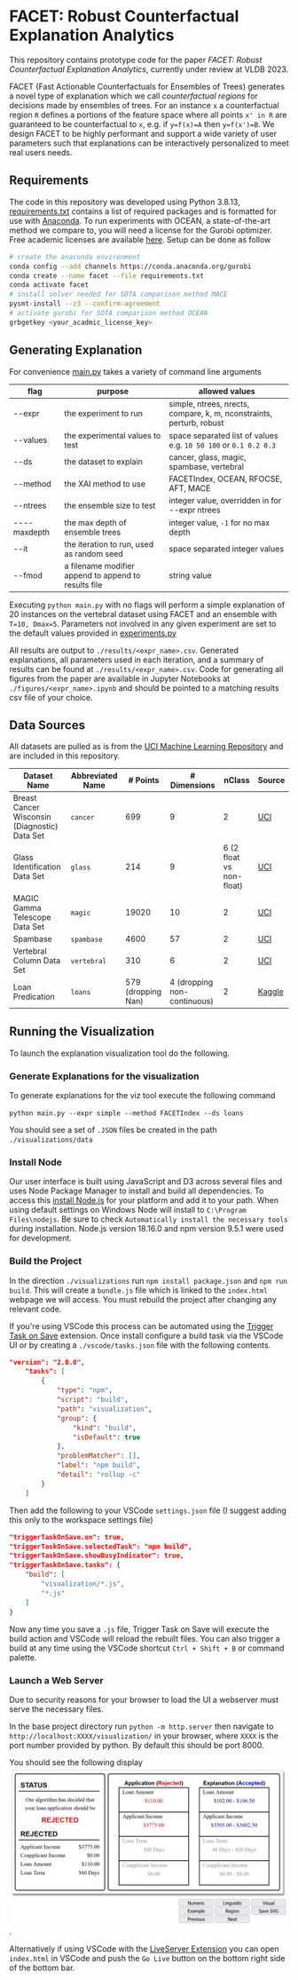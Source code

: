 # FACET: Robust Counterfactual Explanation Analytics

This repository contains prototype code for the paper *FACET: Robust Counterfactual Explanation Analytics*, currently under review at VLDB 2023.

FACET (Fast Actionable Counterfactuals for Ensembles of Trees) generates a novel type of explanation which we call *counterfactual regions* for decisions made by ensembles of trees. For an instance `x` a counterfactual region `R` defines a portions of the feature space where all points `x' in R` are guaranteed to be counterfactual to `x`, e.g. if `y=f(x)=A` then `y=f(x')=B`. We design FACET to be highly performant and support a wide variety of user parameters such that explanations can be interactively personalized to meet real users needs.

## Requirements

The code in this repository was developed using Python 3.8.13, [requirements.txt](./requirements.txt) contains a list of required packages and is formatted for use with [Anaconda](https://www.anaconda.com/). To run experiments with OCEAN, a state-of-the-art method we compare to, you will need a license for the Gurobi optimizer. Free academic licenses are available [here](https://www.gurobi.com/academia/academic-program-and-licenses/). Setup can be done as follow

```bash
# create the anaconda environment
conda config --add channels https://conda.anaconda.org/gurobi
conda create --name facet --file requirements.txt
conda activate facet
# install solver needed for SOTA comparison method MACE
pysmt-install --z3 --confirm-agreement
# activate gurobi for SOTA comparison method OCEAN
grbgetkey <your_acadmic_license_key>
```

## Generating Explanation

For convenience [main.py](./main.py) takes a variety of command line arguments

| flag         | purpose                                              | allowed values                                                       |
| ------------ | ---------------------------------------------------- | -------------------------------------------------------------------- |
| --expr       | the experiment to run                                | simple, ntrees, nrects, compare, k, m, nconstraints, perturb, robust |
| --values     | the experimental values to test                      | space separated list of values e.g. `10 50 100` or `0.1 0.2 0.3`     |
| --ds         | the dataset to explain                               | cancer, glass, magic, spambase, vertebral                            |
| --method     | the XAI method to use                                | FACETIndex, OCEAN, RFOCSE, AFT, MACE                                 |
| --ntrees     | the ensemble size to test                            | integer value, overridden in for --expr ntrees                       |
| ----maxdepth | the max depth of ensemble trees                      | integer value, `-1` for no max depth                                 |
| --it         | the iteration to run, used as random seed            | space separated integer values                                       |
| --fmod       | a filename modifier append to append to results file | string value                                                         |

Executing `python main.py` with no flags will perform a simple explanation of 20 instances on the vertebral dataset using FACET and an ensemble with `T=10, Dmax=5`. Parameters not involved in any given experiment are set to the default values provided in [experiments.py](./experiments/experiments.py)

All results are output to `./results/<expr_name>.csv`. Generated explanations, all parameters used in each iteration, and a summary of results can be found at `./results/<expr_name>.csv`. Code for generating all figures from the paper are available in Jupyter Notebooks at `./figures/<expr_name>.ipynb` and should be pointed to a matching results csv file of your choice.
## Data Sources

All datasets are pulled as is from the [UCI Machine Learning Repository](https://archive.ics.uci.edu/ml/index.php) and are included in this repository.

| Dataset Name                                  | Abbreviated Name | # Points           | # Dimensions                | nClass                   | Source                                                                                  |
| --------------------------------------------- | ---------------- | ------------------ | --------------------------- | ------------------------ | --------------------------------------------------------------------------------------- |
| Breast Cancer Wisconsin (Diagnostic) Data Set | `cancer`         | 699                | 9                           | 2                        | [UCI](https://archive.ics.uci.edu/ml/datasets/Breast+Cancer+Wisconsin+%28Diagnostic%29) |
| Glass Identification Data Set                 | `glass`          | 214                | 9                           | 6 (2 float vs non-float) | [UCI](https://archive.ics.uci.edu/ml/datasets/Glass+Identification)                     |
| MAGIC Gamma Telescope Data Set                | `magic`          | 19020              | 10                          | 2                        | [UCI](https://archive.ics.uci.edu/ml/datasets/MAGIC+Gamma+Telescope)                    |
| Spambase                                      | `spambase`       | 4600               | 57                          | 2                        | [UCI](https://archive.ics.uci.edu/ml/datasets/Spambase)                                 |
| Vertebral Column Data Set                     | `vertebral`      | 310                | 6                           | 2                        | [UCI](https://archive.ics.uci.edu/ml/datasets/vertebral+column)                         |
| Loan Predication                              | `loans`          | 579 (dropping Nan) | 4 (dropping non-continuous) | 2                        | [Kaggle](https://www.kaggle.com/datasets/ninzaami/loan-predication)                     |

## Running the Visualization

To launch the explanation visualization tool do the following.

### Generate Explanations for the visualization

To generate explanations for the viz tool execute the following command

`python main.py --expr simple --method FACETIndex --ds loans`

You should see a set of `.JSON` files be created in the path `./visualizations/data`

### Install Node

Our user interface is built using JavaScript and D3 across several files and uses Node Package Manager to install and build all dependencies. To access this [install Node.js](https://nodejs.org/en/download) for your platform and add it to your path. When using default settings on Windows Node will install to `C:\Program Files\nodejs`. Be sure to check `Automatically install the necessary tools` during installation. Node.js version 18.16.0 and npm version 9.5.1 were used for development.

### Build the Project

In the direction `./visualizations` run `npm install package.json` and `npm run build`. This will create a `bundle.js` file which is linked to the `index.html` webpage we will access. You must rebuild the project after changing any relevant code.

If you're using VSCode this process can be automated using the [Trigger Task on Save](https://marketplace.visualstudio.com/items?itemName=Gruntfuggly.triggertaskonsave) extension. Once install configure a build task via the VSCode UI or by creating a `./vscode/tasks.json` file with the following contents.

```json
"version": "2.0.0",
    "tasks": [
        {
            "type": "npm",
            "script": "build",
            "path": "visualization",
            "group": {
                "kind": "build",
                "isDefault": true
            },
            "problemMatcher": [],
            "label": "npm build",
            "detail": "rollup -c"
        }
    ]
```

Then add the following to your VSCode `settings.json` file (I suggest adding this only to the workspace settings file)

```json
"triggerTaskOnSave.on": true,
"triggerTaskOnSave.selectedTask": "npm build",
"triggerTaskOnSave.showBusyIndicator": true,
"triggerTaskOnSave.tasks": {
    "build": [
        "visualization/*.js",
        "*.js"
    ]
}
```

Now any time you save a `.js` file, Trigger Task on Save will execute the build action and VSCode will reload the rebuilt files. You can also trigger a build at any time using the VSCode shortcut `Ctrl + Shift + B` or command palette.

### Launch a Web Server

Due to security reasons for your browser to load the UI a webserver must serve the necessary files.

In the base project directory run `python -m http.server` then navigate to `http://localhost:XXXX/visualization/` in your browser, where `XXXX` is the port number provided by python. By default this should be port 8000.

You should see the following display ![/figures/ui_screenshot.jpg](/figures/ui_screenshot.jpg).

Alternatively if using VSCode with the [LiveServer Extension](https://marketplace.visualstudio.com/items?itemName=ritwickdey.LiveServer) you can open `index.html` in VSCode and push the `Go Live` button on the bottom right side of the bottom bar.
